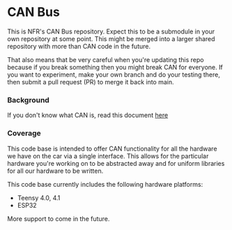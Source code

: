 # CAN Bus
This is NFR's CAN Bus repository. Expect this to be a submodule in your own repository at some point. This might be merged into a larger shared repository with more than CAN code in the future. 

That also means that be very careful when you're updating this repo because if you break something then you might break CAN for everyone. If you want to experiment, make your own branch and do your testing there, then submit a pull request (PR) to merge it back into  main. 

### Background

If you don't know what CAN is, read this document [here](https://docs.google.com/document/d/1XAJNA9vFf0h5ruzI_uM2yF3VfZlPSxpRNXcBMb-HSx4/edit?usp=sharing)

### Coverage

This code base is intended to offer CAN functionality for all the hardware we have on the car via a single interface. This allows for the particular hardware you're working on to be abstracted away and for uniform libraries for all our hardware to be written. 

This code base currently includes the following hardware platforms: 
- Teensy 4.0, 4.1 
- ESP32

More support to come in the future. 